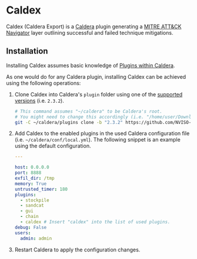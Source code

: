 # Caldex
Caldex (Caldera Export) is a [Caldera](https://github.com/mitre/caldera) plugin generating a [MITRE ATT&CK Navigator](https://github.com/mitre-attack/attack-navigator) layer outlining successful and failed technique mitigations.

## Installation

Installing Caldex assumes basic knowledge of [Plugins within Caldera](https://github.com/mitre/caldera/wiki/What-is-a-plugin).

As one would do for any Caldera plugin, installing Caldex can be achieved using the following operations:

1. Clone Caldex into Caldera's `plugin` folder using one of the [supported versions](https://github.com/NVISO-BE/caldex/releases) (i.e. `2.3.2`).

   ```bash
   # This command assumes "~/caldera" to be Caldera's root.
   # You might need to change this accordingly (i.e. "/home/user/Downloads/caldera").
   git -C ~/caldera/plugins clone -b "2.3.2" https://github.com/NVISO-BE/caldex.git
   ```

2. Add Caldex to the enabled plugins in the used Caldera configuration file (i.e. `~/caldera/conf/local.yml`). The following snippet is an example using the default configuration.

   ```yaml
   ---
   
   host: 0.0.0.0
   port: 8888
   exfil_dir: /tmp
   memory: True
   untrusted_timer: 180
   plugins:
     - stockpile
     - sandcat
     - gui
     - chain
     - caldex # Insert "caldex" into the list of used plugins.
   debug: False
   users:
     admin: admin
   ```

3. Restart Caldera to apply the configuration changes.
